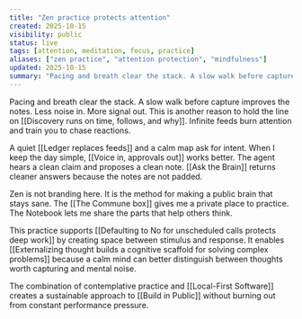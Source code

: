 ```yaml
---
title: "Zen practice protects attention"
created: 2025-10-15
visibility: public
status: live
tags: [attention, meditation, focus, practice]
aliases: ["zen practice", "attention protection", "mindfulness"]
updated: 2025-10-15
summary: "Pacing and breath clear the stack. A slow walk before capture improves the notes. Less noise in. More signal out."
---
```


Pacing and breath clear the stack. A slow walk before capture improves the notes. Less noise in. More signal out. This is another reason to hold the line on [[Discovery runs on time, follows, and why]]. Infinite feeds burn attention and train you to chase reactions.

A quiet [[Ledger replaces feeds]] and a calm map ask for intent. When I keep the day simple, [[Voice in, approvals out]] works better. The agent hears a clean claim and proposes a clean note. [[Ask the Brain]] returns cleaner answers because the notes are not padded.

Zen is not branding here. It is the method for making a public brain that stays sane. The [[The Commune box]] gives me a private place to practice. The Notebook lets me share the parts that help others think.

This practice supports [[Defaulting to No for unscheduled calls protects deep work]] by creating space between stimulus and response. It enables [[Externalizing thought builds a cognitive scaffold for solving complex problems]] because a calm mind can better distinguish between thoughts worth capturing and mental noise.

The combination of contemplative practice and [[Local-First Software]] creates a sustainable approach to [[Build in Public]] without burning out from constant performance pressure.

